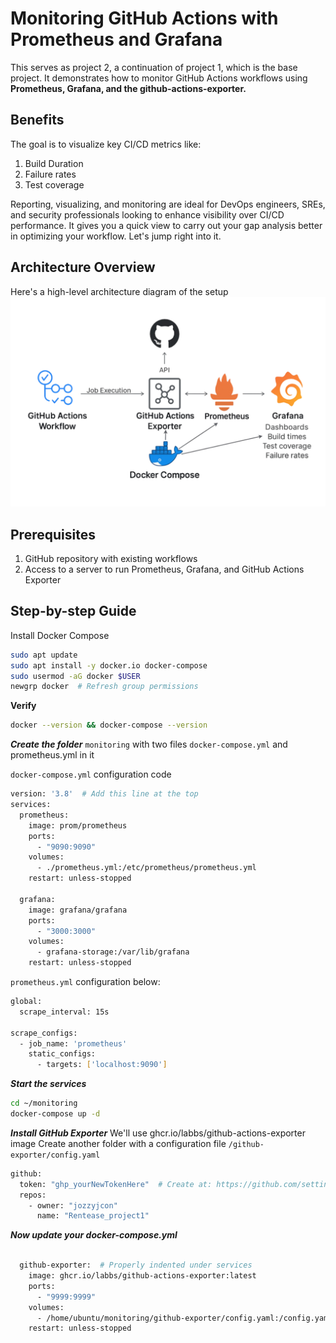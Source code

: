# Monitoring GitHub Actions with Prometheus and Grafana

This serves as project 2, a continuation of project 1, which is the base project. 
It demonstrates how to monitor GitHub Actions workflows using 
**Prometheus, Grafana, and the github-actions-exporter.** 

## Benefits
The goal is to visualize key CI/CD metrics like:

1. Build Duration
2. Failure rates
3. Test coverage


Reporting, visualizing, and monitoring are ideal for DevOps engineers, SREs, and security professionals 
looking to enhance visibility over CI/CD performance. It gives you a quick view to carry out your
gap analysis better in optimizing your workflow. Let's jump right into it.

 ## **Architecture Overview**
 Here's a high-level architecture diagram of the setup
![GitHub Actions](screenshots/Monitoring%20CICD%20Architecture%20with%20prometheus%20and%20Grafana.png)

## Prerequisites
1. GitHub repository with existing workflows
2. Access to a server to run Prometheus, Grafana, and GitHub Actions Exporter

 ## Step-by-step Guide

Install Docker Compose 
```bash 
sudo apt update
sudo apt install -y docker.io docker-compose
sudo usermod -aG docker $USER
newgrp docker  # Refresh group permissions
```

**Verify**
```bash
docker --version && docker-compose --version
```
***Create the folder*** `monitoring` with two files `docker-compose.yml` and  prometheus.yml in it

`docker-compose.yml` configuration code
```bash
version: '3.8'  # Add this line at the top
services:
  prometheus:
    image: prom/prometheus
    ports:
      - "9090:9090"
    volumes:
      - ./prometheus.yml:/etc/prometheus/prometheus.yml
    restart: unless-stopped

  grafana:
    image: grafana/grafana
    ports:
      - "3000:3000"
    volumes:
      - grafana-storage:/var/lib/grafana
    restart: unless-stopped

```

`prometheus.yml` configuration below:
```bash
global:
  scrape_interval: 15s

scrape_configs:
  - job_name: 'prometheus'
    static_configs:
      - targets: ['localhost:9090']

```
***Start the services***
```bash
cd ~/monitoring
docker-compose up -d
```

***Install GitHub Exporter***
We'll use ghcr.io/labbs/github-actions-exporter image
Create another folder with a configuration file `/github-exporter/config.yaml`

```bash
github:
  token: "ghp_yourNewTokenHere"  # Create at: https://github.com/settings/tokens (repo + admin:org scopes)
  repos:
    - owner: "jozzyjcon"
      name: "Rentease_project1"
```
***Now update your docker-compose.yml***
```bash

  github-exporter:  # Properly indented under services
    image: ghcr.io/labbs/github-actions-exporter:latest
    ports:
      - "9999:9999"
    volumes:
      - /home/ubuntu/monitoring/github-exporter/config.yaml:/config.yaml  # Full absolute path
    restart: unless-stopped
```
